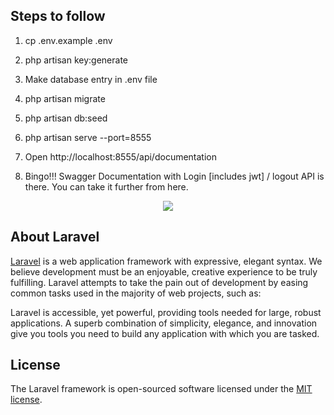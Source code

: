  
## Steps to follow

1) cp .env.example .env

2) php artisan key:generate

3) Make database entry in .env file

4) php artisan migrate

5) php artisan db:seed

6) php artisan serve --port=8555

7) Open http://localhost:8555/api/documentation  

8) Bingo!!! Swagger Documentation with Login [includes jwt] / logout API is there. You can take it further from here.


<p align="center"><img src="https://laravel.com/assets/img/components/logo-laravel.svg"></p>

## About Laravel

[Laravel](https://laravel.com/docs) is a web application framework with expressive, elegant syntax. We believe development must be an enjoyable, creative experience to be truly fulfilling. Laravel attempts to take the pain out of development by easing common tasks used in the majority of web projects, such as:

Laravel is accessible, yet powerful, providing tools needed for large, robust applications. A superb combination of simplicity, elegance, and innovation give you tools you need to build any application with which you are tasked.

## License

The Laravel framework is open-sourced software licensed under the [MIT license](http://opensource.org/licenses/MIT).
